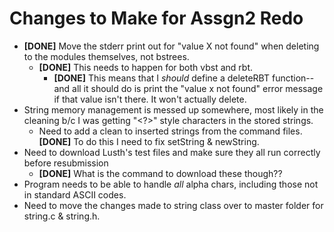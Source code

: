 # Changes to Make for Assgn2 Redo+ **[DONE]** Move the stderr print out for "value X not found" when deleting to the modules themselves, not bstrees.  + **[DONE]** This needs to happen for both vbst and rbt.    + **[DONE]** This means that I *should* define a deleteRBT function-- and all it should do is print the "value x not found" error message if that value isn't there.  It won't actually delete.+ String memory management is messed up somewhere, most likely in the cleaning b/c I was getting "<?>" style characters in the stored strings.  + Need to add a clean to inserted strings from the command files.  **[DONE]** To do this I need to fix setString & newString.+ Need to download Lusth's test files and make sure they all run correctly before resubmission  + **[DONE]** What is the command to download these though??+ Program needs to be able to handle *all* alpha chars, including those not in standard ASCII codes.+ Need to move the changes made to string class over to master folder for string.c & string.h.